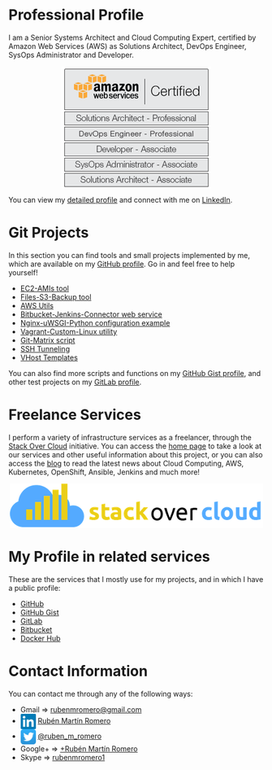 # Professional Profile

I am a Senior Systems Architect and Cloud Computing Expert, certified by Amazon Web Services (AWS) as Solutions Architect, DevOps Engineer, SysOps Administrator and Developer.

<a href="https://aws.amazon.com/certification/" target="_blank"><img src="https://raw.githubusercontent.com/rubenmromero/rubenmromero.github.io/master/images/aws_all_5.png" alt="AWS All 5 Sign" style="display: block; margin-left: auto; margin-right: auto;"></a>

You can view my <a href="https://www.linkedin.com/in/rubenmromero/" target="_blank">detailed profile</a> and connect with me on <a href="https://www.linkedin.com/in/rubenmromero/" target="_blank">LinkedIn</a>.

# Git Projects

In this section you can find tools and small projects implemented by me, which are available on my <a href="https://github.com/rubenmromero" target="_blank">GitHub profile</a>. Go in and feel free to help yourself!

* <a href="https://github.com/rubenmromero/ec2-amis" target="_blank">EC2-AMIs tool</a>
* <a href="https://github.com/rubenmromero/files-s3-backup" target="_blank">Files-S3-Backup tool</a>
* <a href="https://github.com/rubenmromero/aws-utils" target="_blank">AWS Utils</a>
* <a href="https://github.com/rubenmromero/bitbucket-jenkins-connector" target="_blank">Bitbucket-Jenkins-Connector web service</a>
* <a href="https://github.com/rubenmromero/nginx-uwsgi-python" target="_blank">Nginx-uWSGI-Python configuration example</a>
* <a href="https://github.com/rubenmromero/vagrant-custom-linux" target="_blank">Vagrant-Custom-Linux utility</a>
* <a href="https://github.com/rubenmromero/git-matrix" target="_blank">Git-Matrix script</a>
* <a href="https://github.com/rubenmromero/ssh-tunneling" target="_blank">SSH Tunneling</a>
* <a href="https://github.com/rubenmromero/vhost-templates" target="_blank">VHost Templates</a>

You can also find more scripts and functions on my <a href="https://gist.github.com/rubenmromero" target="_blank">GitHub Gist profile</a>, and other test projects on my <a href="https://gitlab.com/rubenmromero" target="_blank">GitLab profile</a>.

# Freelance Services

I perform a variety of infrastructure services as a freelancer, through the <a href="https://www.stackovercloud.com/en/" target="_blank">Stack Over Cloud</a> initiative. You can access the <a href="https://www.stackovercloud.com/en/" target="_blank">home page</a> to take a look at our services and other useful information about this project, or you can also access the <a href="https://www.stackovercloud.com/blog/" target="_blank">blog</a> to read the latest news about Cloud Computing, AWS, Kubernetes, OpenShift, Ansible, Jenkins and much more!

<a href="https://www.stackovercloud.com/en/" target="_blank"><img src="https://raw.githubusercontent.com/rubenmromero/rubenmromero.github.io/master/images/icon_logo.png" alt="Stack Over Cloud" style="display: block; margin-left: auto; margin-right: auto;"></a>

# My Profile in related services

These are the services that I mostly use for my projects, and in which I have a public profile:

* <a href="https://github.com/rubenmromero" target="_blank">GitHub</a>
* <a href="https://gist.github.com/rubenmromero" target="_blank">GitHub Gist</a>
* <a href="https://gitlab.com/rubenmromero" target="_blank">GitLab</a>
* <a href="https://bitbucket.org/rubenmromero/" target="_blank">Bitbucket</a>
* <a href="https://hub.docker.com/u/rubenmromero" target="_blank">Docker Hub</a>

# Contact Information

You can contact me through any of the following ways:

* Gmail => [rubenmromero@gmail.com](mailto:rubenmromero@gmail.com)
* <a href="https://www.linkedin.com/in/rubenmromero/" target="_blank"><img src="https://raw.githubusercontent.com/rubenmromero/rubenmromero.github.io/master/images/linkedin_icon.png" alt="LinkedIn Icon" height="30" width="30" style="vertical-align: middle;"></a> <a href="https://www.linkedin.com/in/rubenmromero/" target="_blank">Rubén Martín Romero</a>
* <a href="https://twitter.com/ruben_m_romero" target="_blank"><img src="https://raw.githubusercontent.com/rubenmromero/rubenmromero.github.io/master/images/twitter_icon.png" alt="Twitter Icon" height="30" width="30" style="vertical-align: middle;"></a> <a href="https://twitter.com/ruben_m_romero" target="_blank">@ruben_m_romero</a>
* Google+ => <a href="https://plus.google.com/+rubenmromero" target="_blank">+Rubén Martín Romero</a>
* Skype => [rubenmromero1](skype:rubenmromero1)
